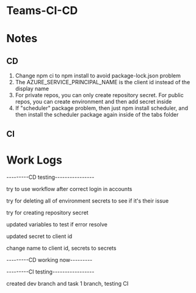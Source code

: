 # Teams-CI-CD

# Notes

## CD

1. Change npm ci to npm install to avoid package-lock.json problem
2. The AZURE_SERVICE_PRINCIPAL_NAME is the client id instead of the display name
3. For private repos, you can only create repository secret. For public repos, you can create environment and then add secret inside
4. If "scheduler" package problem, then just npm install scheduler, and then install the scheduler package again inside of the tabs folder

## CI

# Work Logs

---------CD testing----------------

try to use workflow after correct login in accounts

try for deleting all of environment secrets to see if it's their issue

try for creating repository secret

updated variables to test if error resolve

updated secret to client id

change name to client id, secrets to secrets

---------CD working now---------

---------CI testing-----------------

created dev branch and task 1 branch, testing CI
